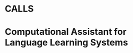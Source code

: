 
# CALLS
Computational Assistant for Language Learning Systems
===========================================

